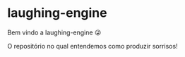 # laughing-engine

Bem vindo a laughing-engine :stuck_out_tongue_winking_eye:

O repositório no qual entendemos como produzir sorrisos!
